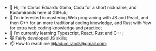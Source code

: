 - 👋 Hi, I’m Carlos Eduardo Gama, Cadu for a short nickname, and Kadumirands here at GitHub;
- 👀 I’m interested in mastering Web programing with JS and React, and then C++ for an more traditional coding knowledge, and Rust with Yew for extra web coding knowledge and practice;
- 🌱 I’m currently learning  Typescript, React, Rust and C++;
- 😸 Fairly developed JS skills;
- 📫 How to reach me @kadumirands@gmail.com;
  

